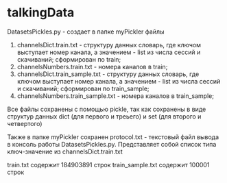 # talkingData
DatasetsPickles.py - создает в папке myPickler файлы
1. channelsDict.train.txt - структуру данных словарь, где ключом выступает номер канала, а значением - list из числа сессий и скачиваний; сформирован по train;
2. channelsNumbers.train.txt - номера каналов в train;
3. channelsDict.train_sample.txt - структуру данных словарь, где ключом выступает номер канала, а значением - list из числа сессий и скачиваний; сформирован по train_sample;
4. channelsNumbers.train_sample.txt - номера каналов в train_sample;

Все файлы сохранены с помощью pickle, так как сохранены в виде структур данных dict (для первого и треьего) и set (для второго и четвертого) 

Также в папке myPickler сохранен protocol.txt - текстовый файл вывода в консоль работы DatasetsPickles.py. Представляет собой список типа ключ-значение из channelsDict.train.txt


train.txt содержит 184903891 строк
train_sample.txt содержит 100001 строк

